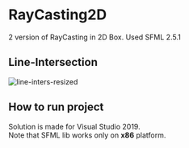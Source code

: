 # RayCasting2D

2 version of RayCasting in 2D Box. Used SFML 2.5.1

Line-Intersection
-----------------------

![line-inters-resized](https://user-images.githubusercontent.com/68811145/165770523-514e76cb-e8a1-47e5-bffd-ba348ebe4251.png)


How to run project
-----------------------

Solution is made for Visual Studio 2019.    
Note that SFML lib works only on <b>x86</b> platform.
